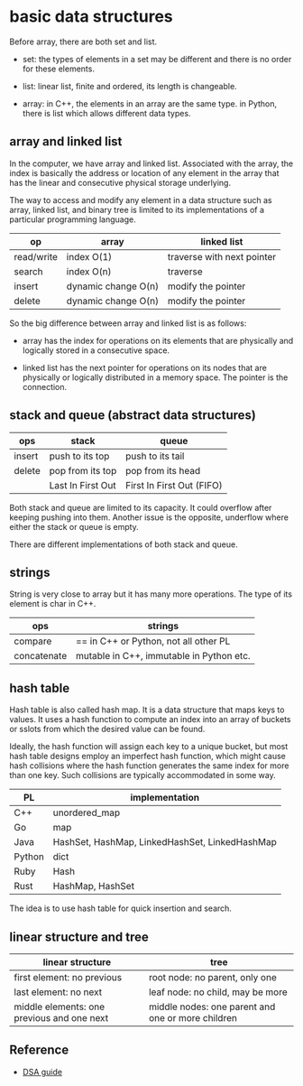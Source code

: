 # basic data structures

Before array, there are both set and list.

* set: the types of elements in a set may be different and there is no order for these elements.

* list: linear list, finite and ordered, its length is changeable.

* array: in C++, the elements in an array are the same type. in Python, there is list which allows different data types.

## array and linked list

In the computer, we have array and linked list. Associated with the array, the index is basically the address or location of any element in the array that has the linear and consecutive physical storage underlying.

The way to access and modify any element in a data structure such as array, linked list, and binary tree is limited to its implementations of a particular programming language.

| op | array | linked list |
| -- | ----- | ----------- |
| read/write | index O(1) | traverse with next pointer |
| search | index O(n) |  traverse |
| insert | dynamic change O(n) | modify the pointer |
| delete | dynamic change O(n) | modify the pointer |

So the big difference between array and linked list is as follows:

* array has the index for operations on its elements that are physically and logically stored in a consecutive space.

* linked list has the next pointer for operations on its nodes that are physically or logically distributed in a memory space. The pointer is the connection.

## stack and queue (abstract data structures)

| ops | stack | queue |
| --- | ----- | ----- |
| insert | push to its top | push to its tail |
| delete | pop from its top | pop from its head |
| | Last In First Out | First In First Out (FIFO) |

Both stack and queue are limited to its capacity. It could overflow after keeping pushing into them. Another issue is the opposite, underflow where either the stack or queue is empty.

There are different implementations of both stack and queue.

## strings

String is very close to array but it has many more operations. The type of its element is char in C++.

| ops | strings |
| --- | ------- |
| compare | == in C++ or Python, not all other PL |
| concatenate |  mutable in C++, immutable in Python etc. |

## hash table

Hash table is also called hash map. It is a data structure that maps keys to values. It uses a hash function to compute an index into an array of buckets or sslots from which the desired value can be found.

Ideally, the hash function will assign each key to a unique bucket, but most hash table designs employ an imperfect hash function, which might cause hash collisions where the hash function generates the same index for more than one key. Such collisions are typically accommodated in some way.

| PL | implementation |
| -- | -------------- |
| C++ | unordered_map |
| Go | map |
| Java | HashSet, HashMap, LinkedHashSet, LinkedHashMap |
| Python | dict |
| Ruby | Hash |
| Rust | HashMap, HashSet |

The idea is to use hash table for quick insertion and search.

## linear structure and tree

| linear structure | tree |
| ---------------- | ---- |
| first element: no previous | root node: no parent, only one |
| last element: no next | leaf node: no child, may be more |
| middle elements: one previous and one next | middle nodes: one parent and one or more children |

## Reference

* [DSA guide](https://tsejx.github.io/data-structure-and-algorithms-guidebook/)

